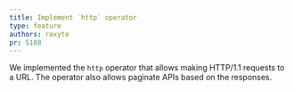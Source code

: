 ```yaml
---
title: Implement `http` operator
type: feature
authors: raxyte
pr: 5188
---
```


We implemented the `http` operator that allows making HTTP/1.1 requests to a
URL. The operator also allows paginate APIs based on the responses.

